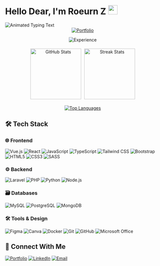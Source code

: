 # Hello Dear, I'm Roeurn Z <img src="https://media.giphy.com/media/hvRJCLFzcasrR4ia7z/giphy.gif" width="30px">

<div align="start">

<!-- Animated GIF Banner -->
<img src="https://readme-typing-svg.demolab.com?font=Fira+Code&weight=600&size=28&duration=3000&pause=1000&color=FFA500&background=FFFFFF00&center=true&vCenter=true&width=500&height=60&lines=Hi%2C+I'm+Roeurn+Z+%F0%9F%99%BF%E2%80%8D%E2%99%82%EF%B8%8F;Full-Stack+Developer;Open+Source+Contributor;Tech+Enthusiast" alt="Animated Typing Text">

</div>

<div align="center">

<!-- Clickable Animated Header -->
<a href="https://roeurnz.sinctuze.info" target="_blank">
  <img src="https://readme-typing-svg.demolab.com?font=Roboto+Slab&weight=600&size=22&duration=2500&pause=500&color=FFA500&background=FFFFFF00&width=500&height=50&lines=Full-Stack+Developer+%7C;Portfolio%3A+roeurnz.sinctuze.info" alt="Portfolio">
</a>

<!-- Dynamic Years Badge (GitHub Action will update this) -->
![Experience](https://img.shields.io/badge/Code_Experience-2023--2025-brightgreen?style=flat&logo=javascript)

<!-- GitHub Stats Cards -->
<div style="display: flex; flex-wrap: wrap; justify-content: center; gap: 10px; margin: 20px 0;">
  <a href="https://github.com/roeurnz" target="_blank">
    <img src="https://github-readme-stats.vercel.app/api?username=roeurnz&show_icons=true&theme=radical&hide_border=true" height="165" alt="GitHub Stats">
  </a>
  <a href="https://github.com/roeurnz?tab=repositories" target="_blank">
    <img src="https://streak-stats.demolab.com/?user=roeurnz&theme=radical&hide_border=true" height="165" alt="Streak Stats">
  </a>
</div>

<!-- Top Languages -->
<a href="https://github.com/roeurnz?tab=repositories" target="_blank">
  <img src="https://github-readme-stats.vercel.app/api/top-langs/?username=roeurnz&layout=compact&theme=radical&hide_border=true" alt="Top Languages">
</a>

</div>


## 🛠️ Tech Stack  

### **🌐 Frontend**  
![Vue.js](https://img.shields.io/badge/Vue.js-4FC08D?style=flat&logo=vuedotjs&logoColor=white)
![React](https://img.shields.io/badge/React-20232A?style=flat&logo=react&logoColor=61DAFB)
![JavaScript](https://img.shields.io/badge/JavaScript-F7DF1E?style=flat&logo=javascript&logoColor=black)
![TypeScript](https://img.shields.io/badge/TypeScript-3178C6?style=flat&logo=typescript&logoColor=white)
![Tailwind CSS](https://img.shields.io/badge/Tailwind_CSS-06B6D4?style=flat&logo=tailwind-css&logoColor=white)
![Bootstrap](https://img.shields.io/badge/Bootstrap-7952B3?style=flat&logo=bootstrap&logoColor=white)
![HTML5](https://img.shields.io/badge/HTML5-E34F26?style=flat&logo=html5&logoColor=white)
![CSS3](https://img.shields.io/badge/CSS3-1572B6?style=flat&logo=css3&logoColor=white)
![SASS](https://img.shields.io/badge/SASS-hotpink.svg?style=flat&logo=SASS&logoColor=white)

### **⚙️ Backend**  
![Laravel](https://img.shields.io/badge/Laravel-FF2D20?style=flat&logo=laravel&logoColor=white)
![PHP](https://img.shields.io/badge/PHP-777BB4?style=flat&logo=php&logoColor=white)
![Python](https://img.shields.io/badge/Python-3776AB?style=flat&logo=python&logoColor=white)
![Node.js](https://img.shields.io/badge/Node.js-339933?style=flat&logo=nodedotjs&logoColor=white)

### **🗃️ Databases**  
![MySQL](https://img.shields.io/badge/MySQL-4479A1?style=flat&logo=mysql&logoColor=white)
![PostgreSQL](https://img.shields.io/badge/PostgreSQL-4169E1?style=flat&logo=postgresql&logoColor=white)
![MongoDB](https://img.shields.io/badge/MongoDB-47A248?style=flat&logo=mongodb&logoColor=white)

### **🛠️ Tools & Design**  
![Figma](https://img.shields.io/badge/Figma-F24E1E?style=flat&logo=figma&logoColor=white)
![Canva](https://img.shields.io/badge/Canva-%2300C4CC.svg?style=flat&logo=Canva&logoColor=white)
![Docker](https://img.shields.io/badge/Docker-2496ED?style=flat&logo=docker&logoColor=white)
![Git](https://img.shields.io/badge/Git-F05032?style=flat&logo=git&logoColor=white)
![GitHub](https://img.shields.io/badge/GitHub-181717?style=flat&logo=github&logoColor=white)
![Microsoft Office](https://img.shields.io/badge/Microsoft_Office-D83B01?style=flat&logo=microsoft-office&logoColor=white)

## 🔗 Connect With Me
[![Portfolio](https://img.shields.io/badge/Portfolio-FFA500?style=for-the-badge)](https://roeurnz.sinctuze.info)
[![LinkedIn](https://img.shields.io/badge/LinkedIn-0A66C2?style=for-the-badge&logo=linkedin&logoColor=white)](https://linkedin.com/in/roeurnkaki)
[![Email](https://img.shields.io/badge/Email-EA4335?style=for-the-badge&logo=gmail&logoColor=white)](mailto:roeurnkaki@gmail.com)
